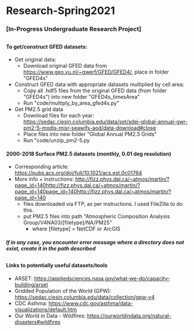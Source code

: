 # Research-Spring2021
### [In-Progress Undergraduate Research Project]
##

#### To get/construct GFED datasets:
- Get original data:
  - Download original GFED data from <https://www.geo.vu.nl/~gwerf/GFED/GFED4/>, place in folder "GFED4s"
- Construct GFED data with appropriate datasets multiplied by cell area:
  - Copy all .hdf5 files from the original GFED data (from folder "GFED4s") into new folder "GFED4s_timesArea"
  - Run "code/multiply_by_area_gfed4s.py"
- Get PM2.5 grid data
  - Download files for each year: <https://sedac.ciesin.columbia.edu/data/set/sdei-global-annual-gwr-pm2-5-modis-misr-seawifs-aod/data-download#close>
  - Place files into new folder "Global Annual PM2.5 Grids"
  - Run "code/unzip_pm2-5.py 
 
#### 2000-2018 Surface PM2.5 datasets (monthly, 0.01 deg resolution)
- Corresponding article: <https://pubs.acs.org/doi/full/10.1021/acs.est.0c01764>
- More info + instructions: <http://fizz.phys.dal.ca/~atmos/martin/?page_id=140http://fizz.phys.dal.ca/~atmos/martin/?page_id=140page_id=140http://fizz.phys.dal.ca/~atmos/martin/?page_id=140>
  - files downloaded via FTP, as per instructions. I used FileZilla to do this.
  - put PM2.5 files into path "Atmospheric Composition Analysis Group/V4NA03/[filetype]/NA/PM25"
    - where [filetype] = NetCDF or ArcGIS

##### If in any case, you encounter error message where a directory does not exist, create it in the path described
##
#### Links to potentially useful datasets/tools
- ARSET: <https://appliedsciences.nasa.gov/what-we-do/capacity-building/arset>
- Gridded Population of the World (GPW): <https://sedac.ciesin.columbia.edu/data/collection/gpw-v4>
- CDC Asthma: <https://www.cdc.gov/asthma/data-visualizations/default.htm>
- Our World in Data - Wildfires: <https://ourworldindata.org/natural-disasters#wildfires>

